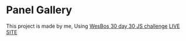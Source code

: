 # Panel Gallery
This project is made by me,
Using [WesBos 30 day 30 JS challenge](https://courses.wesbos.com/account/signin)
[LIVE SITE](https://02-turgut.github.io/JS-Drum-kit/)
